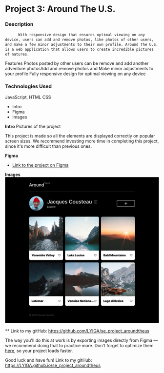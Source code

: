 # Project 3: Around The U.S.

### Description
          With responsive design that ensures optimal viewing on any device, users can add and remove photos, like photos of other users, and make a few minor adjustments to their own profile. Around The U.S. is a web application that allows users to create incredible pictures of natures.

Features
 Photos posted by other users can be remove and add another adventure photosAdd and remove photos and
Make minor adjustments to your profile
Fully responsive design for optimal viewing on any device




### Technologies Used

JavaScript, HTML
CSS

* Intro  
* Figma  
* Images  
  
**Intro**
Pictures of the project 
  
This project is made so all the elements are displayed correctly on popular screen sizes. We recommend investing more time in completing this project, since it's more difficult than previous ones.  
  
**Figma**  
  
* [Link to the project on Figma](https://www.figma.com/file/ii4xxsJ0ghevUOcssTlHZv/Sprint-3%3A-Around-the-US?node-id=0%3A1)  
  
**Images**  
![image](./project%203%20image.png)

** Link to my gitHub: https://github.com/LYIGA/se_project_aroundtheus
  
The way you'll do this at work is by exporting images directly from Figma — we recommend doing that to practice more. Don't forget to optimize them [here](https://tinypng.com/), so your project loads faster. 
  
Good luck and have fun!
 Link to my  gitHub: https://LYIGA.github.io/se_project_aroundtheus
